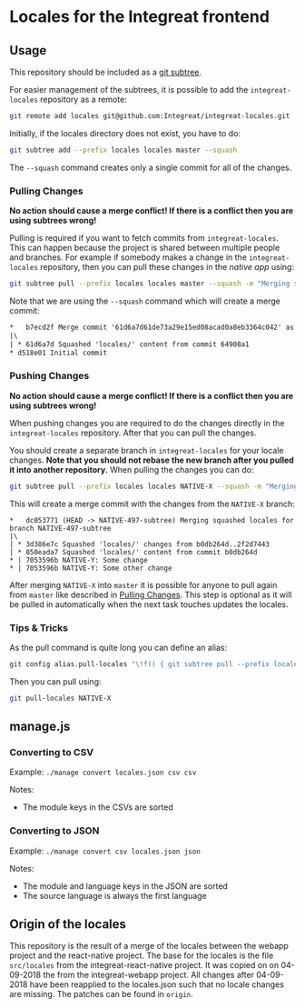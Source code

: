 # Locales for the Integreat frontend

## Usage

This repository should be included as a [git subtree](https://raw.githubusercontent.com/git/git/master/contrib/subtree/git-subtree.txt). 

For easier management of the subtrees, it is possible to add the `integreat-locales` repository as a remote:

```bash
git remote add locales git@github.com:Integreat/integreat-locales.git
```

Initially, if the locales directory does not exist, you have to do:

```bash
git subtree add --prefix locales locales master --squash
```

The `--squash` command creates only a single commit for all of the changes. 

### Pulling Changes

**No action should cause a merge conflict! If there is a conflict then you are using subtrees wrong!**

Pulling is required if you want to fetch commits from `integreat-locales`. This can happen because the project is shared between multiple people and branches. For example if somebody makes a change in the `integreat-locales` repository, then you can pull these changes in the _native app_ using:

```bash
git subtree pull --prefix locales locales master --squash -m "Merging squashed locales for branch $(git rev-parse --abbrev-ref HEAD)"
```

Note that we are using the `--squash` command which will create a merge commit:

```txt
*   b7ecd2f Merge commit '61d6a7d61de73a29e15ed08acad0a8eb3364c042' as 'locales'
|\
| * 61d6a7d Squashed 'locales/' content from commit 64908a1
* d518e01 Initial commit
```

### Pushing Changes

**No action should cause a merge conflict! If there is a conflict then you are using subtrees wrong!**

When pushing changes you are required to do the changes directly in the `integreat-locales` repository. After that you can pull the changes.

You should create a separate branch in `integreat-locales` for your locale changes. **Note that you should not rebase the new branch after you pulled it into another repository.** When pulling the changes you can do:
```bash
git subtree pull --prefix locales locales NATIVE-X --squash -m "Merging squashed locales for branch $(git rev-parse --abbrev-ref HEAD)"
```

This will create a merge commit with the changes from the `NATIVE-X` branch:
```
*   dc053771 (HEAD -> NATIVE-497-subtree) Merging squashed locales for branch NATIVE-497-subtree
|\  
| * 3d386e7c Squashed 'locales/' changes from b0db264d..2f2d7443
| * 850eada7 Squashed 'locales/' content from commit b0db264d
* | 7053596b NATIVE-Y: Some change
* | 7053596b NATIVE-Y: Some other change
```

After merging `NATIVE-X` into `master` it is possible for anyone to pull again from `master` like described in [Pulling Changes](#pushing-changes). This step is optional as it will be pulled in automatically when the next task touches updates the locales.

### Tips & Tricks

As the pull command is quite long you can define an alias:
```bash
git config alias.pull-locales "\!f() { git subtree pull --prefix locales locales \$1 --squash -m 'Merging squashed locales for branch \$(git rev-parse --abbrev-ref HEAD)'; }; f"
```

Then you can pull using:

```bash
git pull-locales NATIVE-X
```

## manage.js

### Converting to CSV

Example: `./manage convert locales.json csv csv`

Notes:
* The module keys in the CSVs are sorted

### Converting to JSON

Example: `./manage convert csv locales.json json`
 
Notes:
* The module and language keys in the JSON are sorted
* The source language is always the first language

## Origin of the locales

This repository is the result of a merge of the locales between the webapp project and the react-native project. The base for the locales is the file `src/locales` from the integreat-react-native project. It was copied on on 04-09-2018 the from the integreat-webapp project.
All changes after 04-09-2018 have been reapplied to the locales.json such that no locale changes are missing. The patches can be found in `origin`.
